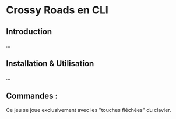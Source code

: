 # **Crossy Roads** en **CLI**

## Introduction

...

## Installation & Utilisation

...

## Commandes :

Ce jeu se joue exclusivement avec les "touches fléchées" du clavier. 

